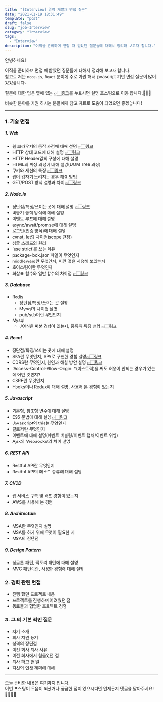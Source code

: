 ```yaml
---
title: "[Interview] 경력 개발자 면접 질문"
date: "2021-01-19 18:31:49"
template: "post"
draft: false
slug: "job-Interview"
category: "Interview"
tags:
  - "Interview"
description: "이직을 준비하며 면접 때 받았던 질문들에 대해서 정리해 보고자 합니다."
--- 
```


안녕하세요!

이직을 준비하며 면접 때 받았던 질문들에 대해서 정리해 보고자 합니다.  
참고로 저는 `node.js`, `React` 분야에 주로 지원 해서 javascript 기반 면접 질문이 많이 있었습니다.  

질문에 대한 답은 옆에 있는 [👉🏻링크]()를 누르시면 설명 포스팅으로 이동 합니다.🙆🏻‍♀️

비슷한 분야를 지원 하시는 분들에게 참고 자료로 도움이 되었으면 좋겠습니다!


-----

### 1. 기술 면접
##### 1. Web
- 웹 브라우저의 동작 과정에 대해 설명 [👉🏻링크](https://shinsangeun.github.io/categories/Web/web-process)
- HTTP 상태 코드에 대해 설명 [👉🏻링크](https://shinsangeun.github.io/categories/Web/status-code)
- HTTP Header값의 구성에 대해 설명
- HTML의 파싱 과정에 대해 설명(DOM Tree 과정)
- 쿠키와 세션의 특징 [👉🏻링크](https://shinsangeun.github.io/categories/Web/cookie-session)
- 웹이 갑자기 느려지는 경우 해결 방법
- GET/POST 방식 설명과 차이 [👉🏻링크](https://shinsangeun.github.io/categories/Web/get-post)

##### 2. Node.js
- 장단점/특징/쓰이는 곳에 대해 설명 [👉🏻링크](https://shinsangeun.github.io/categories/Nodejs/advantage-disadvantage)
- 비동기 동작 방식에 대해 설명
- 이벤트 루프에 대해 설명
- async/await/promise에 대해 설명
- 로그인(인증 방식)에 대해 설명
- const, let의 차이점(scope 관점)
- 싱글 스레드의 원리
- 'use strict'를 쓰는 이유
- package-lock.json 파일이 무엇인지
- middleware란 무엇인지, 어떤 것을 사용해 보았는지
- 호이스팅이란 무엇인지
- 화살표 함수와 일반 함수의 차이점 [👉🏻링크](https://shinsangeun.github.io/categories/Nodejs/arrow-function)


##### 3. Database
- Redis
    - 장단점/특징/쓰이는 곳 설명
    - Mysql과 차이점 설명
    - pub/sub이란 무엇인지
- Mysql
    - JOIN을 써본 경험이 있는지, 종류와 특징 설명 [👉🏻링크](https://shinsangeun.github.io/categories/Database/join)


##### 4. React
- 장단점/특징/쓰이는 곳에 대해 설명
- SPA란 무엇인지, SPA로 구현한 경험 설명[👉🏻링크](https://shinsangeun.github.io/categories/React/react-spa)
- CORS란 무엇인지, 원인과 해결 방안 설명 [👉🏻링크](https://shinsangeun.github.io/categories/React/react-cors)
- 'Access-Control-Allow-Origin: *(아스트릭)을 써도 허용이 안되는 경우가 있는데 어떤 것인지?
- CSRF란 무엇인지
- Hooks이나 Redux에 대해 설명, 사용해 본 경험이 있는지


##### 5. Javascript
- 기본형, 참조형 변수에 대해 설명
- ES6 문법에 대해 설명 [👉🏻링크](https://shinsangeun.github.io/categories/Nodejs/es6-11)
- Javascript의 this는 무엇인지
- 클로저란 무엇인지
- 이벤트에 대해 설명(이벤트 버블링/이벤트 캡처/이벤트 위임)
- Ajax와 Websocket의 차이 설명


##### 6. REST API
- Restful API란 무엇인지
- Restful API의 메소드 종류에 대해 설명


##### 7. CI/CD
- 웹 서비스 구축 및 배포 경험이 있는지
- AWS를 사용해 본 경험


##### 8. Architecture
- MSA란 무엇인지 설명
- MSA를 하기 위해 무엇이 필요한 지
- MSA의 장단점


##### 9. Design Pattern
- 싱글톤 패턴, 팩토리 패턴에 대해 설명
- MVC 패턴이란, 사용한 경험에 대해 설명


### 2. 경력 관련 면접
- 진행 했던 프로젝트 내용
- 프로젝트를 진행하며 어려웠던 점
- 동료들과 협업한 프로젝트 경험

 
### 3. 그 외 기본 적인 질문
- 자기 소개
- 회사 지원 동기
- 성격의 장단점
- 이전 회사 퇴사 사유
- 이전 회사에서 힘들었던 점
- 퇴사 하고 한 일
- 자신의 인생 계획에 대해


-----


오늘 준비한 내용은 여기까지 입니다.  
이번 포스팅이 도움이 되셨거나 궁금한 점이 있으시다면 언제든지 댓글을 달아주세요!🙋🏻‍♀️💡


